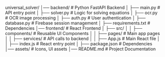 universal_solver/
│── backend/                 # Python FastAPI Backend
│   ├── main.py              # API entry point
│   ├── solver.py            # Logic for solving equations
│   ├── ocr.py               # OCR image processing
│   ├── auth.py              # User authentication
│   ├── database.py          # Firebase session management
│   ├── requirements.txt     # Dependencies
│── frontend/                # React Frontend
│   ├── src/
│   │   ├── components/      # Reusable UI Components
│   │   ├── pages/           # Main app pages
│   │   ├── services/        # API calls to backend
│   │   ├── App.js           # Main React file
│   │   ├── index.js         # React entry point
│   ├── package.json         # Dependencies
│── assets/                  # Icons, UI assets
│── README.md                # Project Documentation
